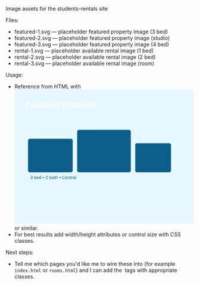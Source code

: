 Image assets for the students-rentals site

Files:
- featured-1.svg — placeholder featured property image (3 bed)
- featured-2.svg — placeholder featured property image (studio)
- featured-3.svg — placeholder featured property image (4 bed)
- rental-1.svg — placeholder available rental image (1 bed)
- rental-2.svg — placeholder available rental image (2 bed)
- rental-3.svg — placeholder available rental image (room)

Usage:
- Reference from HTML with <img src="images/featured-1.svg" alt="Featured 1"> or similar.
- For best results add width/height attributes or control size with CSS classes.

Next steps:
- Tell me which pages you'd like me to wire these into (for example `index.html` or `rooms.html`) and I can add the <img> tags with appropriate classes.